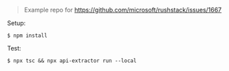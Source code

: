 > Example repo for https://github.com/microsoft/rushstack/issues/1667

Setup:

```
$ npm install
```

Test:

```
$ npx tsc && npx api-extractor run --local
```
